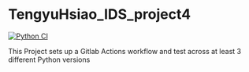 # TengyuHsiao_IDS_project4
[![Python CI](https://github.com/EchoHsiao7/TengyuHsiao_IDS_project3/actions/workflows/cicd.yml/badge.svg)](https://github.com/EchoHsiao7/TengyuHsiao_IDS_project3/actions/workflows/cicd.yml)


This Project sets up a Gitlab Actions workflow and test across at least 3 different Python versions